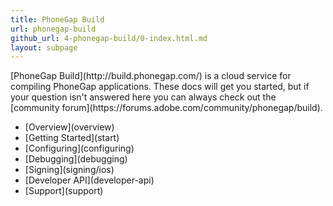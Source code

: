 ```yaml
---
title: PhoneGap Build
url: phonegap-build
github_url: 4-phonegap-build/0-index.html.md
layout: subpage
---
```


<p class="sub-paragraph">[PhoneGap Build](http://build.phonegap.com/) is a cloud service for compiling PhoneGap applications. These docs will get you started, but if your question isn't answered here you can always check out the [community forum](https://forums.adobe.com/community/phonegap/build).</p>

<ul class="landing-submenu">
  <li>[Overview](overview)</li>
  <li>[Getting Started](start)</li>
  <li>[Configuring](configuring)</li>
  <li>[Debugging](debugging)</li>
  <li>[Signing](signing/ios)</li>
  <li>[Developer API](developer-api)</li>
  <li>[Support](support)</li>
</ul>
